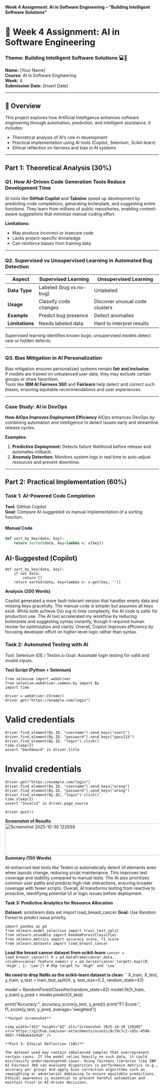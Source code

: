 **Week 4 Assignment: AI in Software Engineering – “Building Intelligent Software Solutions”**
# 🧠 Week 4 Assignment: AI in Software Engineering
### Theme: Building Intelligent Software Solutions 💻🤖  
**Name:** [Your Name]  
**Course:** AI in Software Engineering  
**Week:** 4  
**Submission Date:** [Insert Date]  

---

## 📘 Overview
This project explores how Artificial Intelligence enhances software engineering through automation, prediction, and intelligent assistance. It includes:
- Theoretical analysis of AI’s role in development  
- Practical implementation using AI tools (Copilot, Selenium, Scikit-learn)  
- Ethical reflection on fairness and bias in AI systems  

---

##  Part 1: Theoretical Analysis (30%)

### **Q1. How AI-Driven Code Generation Tools Reduce Development Time**
AI tools like **GitHub Copilot** and **Tabnine** speed up development by predicting code completions, generating boilerplate, and suggesting entire functions. They learn from millions of public repositories, enabling context-aware suggestions that minimize manual coding effort.

**Limitations:**
- May produce incorrect or insecure code  
- Lacks project-specific knowledge  
- Can reinforce biases from training data  

---

### **Q2. Supervised vs Unsupervised Learning in Automated Bug Detection**

| Aspect | Supervised Learning | Unsupervised Learning |
|--------|--------------------|-----------------------|
| **Data Type** | Labeled (bug vs no-bug) | Unlabeled |
| **Usage** | Classify code changes | Discover unusual code clusters |
| **Example** | Predict bug presence | Detect anomalies |
| **Limitations** | Needs labeled data | Hard to interpret results |

Supervised learning identifies known bugs; unsupervised models detect new or hidden defects.

---

### **Q3. Bias Mitigation in AI Personalization**
Bias mitigation ensures personalized systems remain **fair and inclusive**.  
If models are trained on unbalanced user data, they may exclude certain groups or show favoritism.  
Tools like **IBM AI Fairness 360** and **Fairlearn** help detect and correct such biases, ensuring equitable recommendations and user experiences.

---

### **Case Study: AI in DevOps**
**How AIOps Improves Deployment Efficiency**
AIOps enhances DevOps by combining automation and intelligence to detect issues early and streamline release cycles.

**Examples:**
1. **Predictive Deployment:** Detects failure likelihood before release and automates rollback.  
2. **Anomaly Detection:** Monitors system logs in real time to auto-adjust resources and prevent downtime.  

---

##  Part 2: Practical Implementation (60%)

### **Task 1: AI-Powered Code Completion**

**Tool:** GitHub Copilot  
**Goal:** Compare AI-suggested vs manual implementation of a sorting function.

#### Manual Code
```python
def sort_by_key(data, key):
    return sorted(data, key=lambda x: x[key])
```

## **AI-Suggested (Copilot)**
```
def sort_by_key(data, key):
    if not data:
        return []
    return sorted(data, key=lambda x: x.get(key, ''))
```

**Analysis (200 Words)**

Copilot generated a more fault-tolerant version that handles empty data and missing keys gracefully. The manual code is simpler but assumes all keys exist. While both achieve O(n log n) time complexity, the AI code is safer for production use. The AI tool accelerated my workflow by reducing boilerplate and suggesting syntax instantly, though it required human review for optimization and clarity. Overall, Copilot improves efficiency by focusing developer effort on higher-level logic rather than syntax.

### **Task 2: Automated Testing with AI**

Tool: Selenium IDE / Testim.io
Goal: Automate login testing for valid and invalid inputs.

 **Test Script (Python + Selenium)**
 ```
 from selenium import webdriver
from selenium.webdriver.common.by import By
import time

driver = webdriver.Chrome()
driver.get("https://example.com/login")
```

# Valid credentials
```
driver.find_element(By.ID, "username").send_keys("user1")
driver.find_element(By.ID, "password").send_keys("pass123")
driver.find_element(By.ID, "login").click()
time.sleep(2)
assert "Dashboard" in driver.title
```

# Invalid credentials
```
driver.get("https://example.com/login")
driver.find_element(By.ID, "username").send_keys("wrong")
driver.find_element(By.ID, "password").send_keys("wrong")
driver.find_element(By.ID, "login").click()
time.sleep(2)
assert "Invalid" in driver.page_source

driver.quit()
```
**Screenshot of Results**
<img width="702" height="104" alt="Screenshot 2025-10-30 122939" src="https://github.com/user-attachments/assets/9d89cc0c-b623-4234-b9ce-3f2e9b16f040" />
**Summary (150 Words)**

AI-enhanced test tools like Testim.io automatically detect UI elements even when layouts change, reducing script maintenance. This improves test coverage and stability compared to manual tests. The AI also prioritizes common user paths and predicts high-risk interactions, ensuring broader coverage with fewer scripts. Overall, AI transforms testing from reactive to proactive, identifying potential UI or logic issues before deployment.

**Task 3: Predictive Analytics for Resource Allocation**

**Dataset:** sickitlearn data set import load_breast_cancer
**Goal:** Use Random Forest to predict issue priority.
```
import pandas as pd
from sklearn.model_selection import train_test_split
from sklearn.ensemble import RandomForestClassifier
from sklearn.metrics import accuracy_score, f1_score
from sklearn.datasets import load_breast_cancer
```

**Load the breast cancer dataset from scikit-learn**
``
cancer = load_breast_cancer()
X = pd.DataFrame(cancer.data, columns=cancer.feature_names)
y = pd.Series(cancer.target).map({0: 'High', 1: 'Low'}) # Map target to 'High' and 'Low'
``

**No need to drop NaNs as the scikit-learn dataset is clean**
``
X_train, X_test, y_train, y_test = train_test_split(X, y, test_size=0.2, random_state=42)

model = RandomForestClassifier(random_state=42)
model.fit(X_train, y_train)
y_pred = model.predict(X_test)

print("Accuracy:", accuracy_score(y_test, y_pred))
print("F1 Score:", f1_score(y_test, y_pred, average='weighted')) 
```
**Output Screenshot**

<img width="422" height="82" alt="Screenshot 2025-10-30 130305" src="https://github.com/user-attachments/assets/8c79c7c2-c65c-4598-9697-f498ab43e910" />

**Part 3: Ethical Reflection (10%)**

The dataset used may contain imbalanced samples that overrepresent certain cases. If the model relies heavily on such data, it could misclassify underrepresented cases. Using fairness libraries like IBM AI Fairness 360 can evaluate disparities in performance metrics (e.g., accuracy per group) and apply bias correction algorithms such as reweighting or adversarial debiasing to ensure equitable predictions. Ethical awareness is essential to prevent harmful automation and maintain trust in AI-driven decisions.



